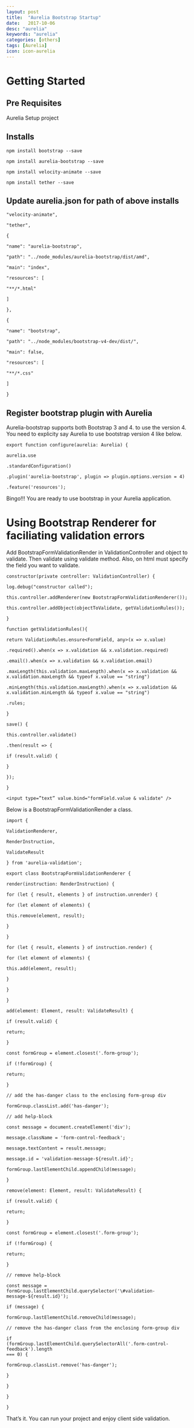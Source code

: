 ```yaml
---
layout: post
title:  "Aurelia Bootstrap Startup"
date:   2017-10-06
desc: "aurelia"
keywords: "aurelia"
categories: [others]
tags: [Aurelia]
icon: icon-aurelia
---
```



Getting Started
===============

Pre Requisites
--------------

Aurelia Setup project

Installs
--------

```
npm install bootstrap --save

npm install aurelia-bootstrap --save

npm install velocity-animate --save

npm install tether --save
```

Update aurelia.json for path of above installs
----------------------------------------------

```
"velocity-animate",

"tether",

{

"name": "aurelia-bootstrap",

"path": "../node_modules/aurelia-bootstrap/dist/amd",

"main": "index",

"resources": [

"**/*.html"

]

},

{

"name": "bootstrap",

"path": "../node_modules/bootstrap-v4-dev/dist/",

"main": false,

"resources": [

"**/*.css"

]

}

```

Register bootstrap plugin with Aurelia
--------------------------------------

Aurelia-bootstrap supports both Bootstrap 3 and 4. to use the version 4.
You need to explicity say Aurelia to use bootstrap version 4 like below.

```
export function configure(aurelia: Aurelia) {

aurelia.use

.standardConfiguration()

.plugin('aurelia-bootstrap', plugin => plugin.options.version = 4)

.feature('resources');
```

Bingo!!! You are ready to use bootstrap in your Aurelia application.

Using Bootstrap Renderer for faciliating validation errors
==========================================================

Add BootstrapFormValidationRender in ValidationController and object to
validate. Then validate using validate method. Also, on html must
specify the field you want to validate.

```
constructor(private controller: ValidationController) {

log.debug("constructor called");

this.controller.addRenderer(new BootstrapFormValidationRenderer());

this.controller.addObject(objectToValidate, getValidationRules());

}

function getValidationRules(){

return ValidationRules.ensure<FormField, any>(x => x.value)

.required().when(x => x.validation && x.validation.required)

.email().when(x => x.validation && x.validation.email)

.maxLength(this.validation.maxLength).when(x => x.validation &&
x.validation.maxLength && typeof x.value == "string")

.minLength(this.validation.maxLength).when(x => x.validation &&
x.validation.minLength && typeof x.value == "string")

.rules;

}

save() {

this.controller.validate()

.then(result => {

if (result.valid) {

}

});

}

<input type=”text” value.bind="formField.value & validate" />

```

Below is a BootstrapFormValidationRender a class.

```
import {

ValidationRenderer,

RenderInstruction,

ValidateResult

} from 'aurelia-validation';

export class BootstrapFormValidationRenderer {

render(instruction: RenderInstruction) {

for (let { result, elements } of instruction.unrender) {

for (let element of elements) {

this.remove(element, result);

}

}

for (let { result, elements } of instruction.render) {

for (let element of elements) {

this.add(element, result);

}

}

}

add(element: Element, result: ValidateResult) {

if (result.valid) {

return;

}

const formGroup = element.closest('.form-group');

if (!formGroup) {

return;

}

// add the has-danger class to the enclosing form-group div

formGroup.classList.add('has-danger');

// add help-block

const message = document.createElement('div');

message.className = 'form-control-feedback';

message.textContent = result.message;

message.id = 'validation-message-${result.id}';

formGroup.lastElementChild.appendChild(message);

}

remove(element: Element, result: ValidateResult) {

if (result.valid) {

return;

}

const formGroup = element.closest('.form-group');

if (!formGroup) {

return;

}

// remove help-block

const message =
formGroup.lastElementChild.querySelector('\#validation-message-${result.id}');

if (message) {

formGroup.lastElementChild.removeChild(message);

// remove the has-danger class from the enclosing form-group div

if
(formGroup.lastElementChild.querySelectorAll('.form-control-feedback').length
=== 0) {

formGroup.classList.remove('has-danger');

}

}

}

}
```

That’s it. You can run your project and enjoy client side validation.
